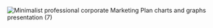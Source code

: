![Minimalist professional corporate Marketing Plan charts and graphs presentation (7)](https://user-images.githubusercontent.com/74657202/167066488-a0c10d2a-4ed0-4567-bef9-4b4807bb9039.gif)

 




 

  
